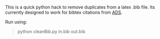 This is a quick python hack to remove duplicates from a latex .bib file. Its currently designed to work for bibtex citations from [ADS](https://ui.adsabs.harvard.edu/). 

Run using:

> python cleanBib.py in.bib out.bib 
